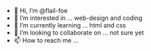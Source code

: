 - 👋 Hi, I’m @flail-foe
- 👀 I’m interested in ... web-design and coding
- 🌱 I’m currently learning ... html and css
- 💞️ I’m looking to collaborate on ... not sure yet
- 📫 How to reach me ...

<!---
flail-foe/flail-foe is a ✨ special ✨ repository because its `README.md` (this file) appears on your GitHub profile.
You can click the Preview link to take a look at your changes.
--->
